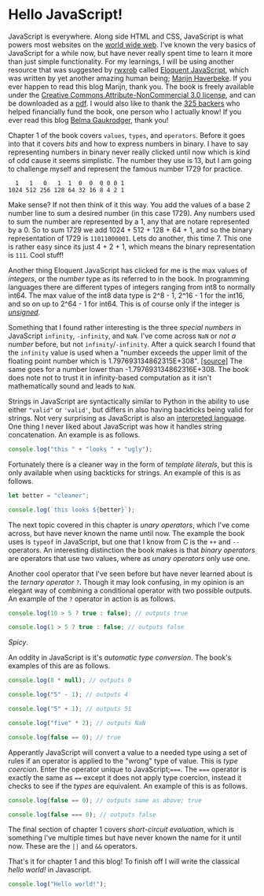 # Hello JavaScript!

JavaScript is everywhere. Along side HTML and CSS, JavaScript is what powers most websites on the [world wide web](https://en.wikipedia.org/wiki/World_Wide_Web). I've known the very basics of JavaScript for a while now, but have never really spent time to learn it more than just simple functionality. For my learnings, I will be using another resource that was suggested by [rwxrob](https://gitlab.com/rwxrob) called [Eloquent JavaScript](https://eloquentjavascript.net/), which was written by yet another amazing human being; [Marijn Haverbeke](https://marijnhaverbeke.nl/). If you ever happen to read this blog Marijn, thank you. The book is freely available under the [Creative Commons Attribute-NonCommercial 3.0 license](https://creativecommons.org/licenses/by-nc/3.0/), and can be downloaded as a [pdf](https://eloquentjavascript.net/Eloquent_JavaScript.pdf). I would also like to thank the [325 backers](https://eloquentjavascript.net/backers3.html) who helped financially fund the book, one person who I actually know! If you ever read this blog [Belma Gaukrodger](https://belma.dev/), thank you!

Chapter 1 of the book covers `values`, `types`, and `operators`. Before it goes into that it covers *bits* and how to express numbers in binary. I have to say representing numbers in binary never really clicked until now which is kind of odd cause it seems simplistic. The number they use is 13, but I am going to challenge myself and represent the famous number 1729 for practice. 

```None
  1   1   0   1  1  0  0  0 0 0 1
1024 512 256 128 64 32 16 8 4 2 1
```

Make sense? If not then think of it this way. You add the values of a base 2 number line to sum a desired number (in this case 1729). Any numbers used to sum the number are represented by a 1, any that are notare represented by a 0. So to sum 1729 we add 1024 + 512 + 128 + 64 + 1, and so the binary representation of 1729 is `11011000001`. Lets do another, this time 7. This one is rather easy since its just 4 + 2 + 1, which means the binary representation is `111`. Cool stuff!

Another thing Eloquent JavaScript has clicked for me is the max values of *integers*, or the *number* type as its referred to in the book. In programming languages there are different types of integers ranging from int8 to normally int64. The max value of the int8 data type is 2^8 - 1, 2^16 - 1 for the int16, and so on up to 2^64 - 1 for int64. This is of course only if the integer is [*unsigned*](https://en.wikipedia.org/wiki/Integer_(computer_science)#Common_integral_data_types).

Something that I found rather interesting is the three *special numbers* in JavaScript `infinity`, `-infinity`, and `NaN`. I've come across `NaN` or *not a number* before, but not `infinity`/`-infinity`. After a quick search I found that the `infinity` value is used when a "number exceeds the upper limit of the floating point number which is 1.797693134862315E+308". [[source]](https://www.w3schools.com/jsref/jsref_infinity.asp) The same goes for a number lower than -1.797693134862316E+308. The book does note not to trust it in infinity-based computation as it isn't mathematically sound and leads to `NaN`.

Strings in JavaScript are syntactically similar to Python in the ability to use either `"valid"` or `'valid'`, but differs in also having backticks being valid for strings. Not very surprising as JavaScript is also an [interpreted language](https://en.wikipedia.org/wiki/Interpreted_language). One thing I never liked about JavaScript was how it handles string concatenation. An example is as follows.

```JavaScript
console.log("this " + "looks " + "ugly");
```

Fortunately there is a cleaner way in the form of *template literals*, but this is only available when using backticks for strings. An example of this is as follows.

```JavaScript
let better = "cleaner";

console.log(`this looks ${better}`);
```

The next topic covered in this chapter is *unary operators*, which I've come across, but have never known the name until now. The example the book uses is `typeof` in JavaScript, but one that I know from C is the `++` and `--` operators. An interesting distinction the book makes is that *binary operators* are operators that use two values, where as *unary operators* only use one.

Another cool operator that I've seen before but have never learned about is the *ternary operator* `?`. Though it may look confusing, in my opinion is an elegant way of combining a conditional operator with two possible outputs. An example of the `?` operator in action is as follows.

```JavaScript
console.log(10 > 5 ? true : false); // outputs true

console.log(1 > 5 ? true : false; // outputs false
```

*Spicy*.

An oddity in JavaScript is it's *automatic type conversion*. The book's examples of this are as follows.

```JavaScript
console.log(8 * null); // outputs 0

console.log("5" - 1); // outputs 4

console.log("5" + 1); // outputs 51

console.log("five" * 2); // outputs NaN

console.log(false == 0); // true
```

Apperantly JavaScript will convert a value to a needed type using a set of rules if an operator is applied to the "wrong" type of value. This is *type coercion*. Enter the operator unique to JavaScript;`===`. The `===` operator is exactly the same as `==` except it does not apply type coercion, instead it checks to see if the *types* are equivalent. An example of this is as follows.

```JavaScript
console.log(false == 0); // outputs same as above; true

console.log(false === 0); // outputs false
```

The final section of chapter 1 covers *short-circuit evaluation*, which is something I've multiple times but have never known the name for it until now. These are the `||` and `&&` operators.

That's it for chapter 1 and this blog! To finish off I will write the classical *hello world!* in Javascript.

```JavaScript
console.log("Hello world!");
```
